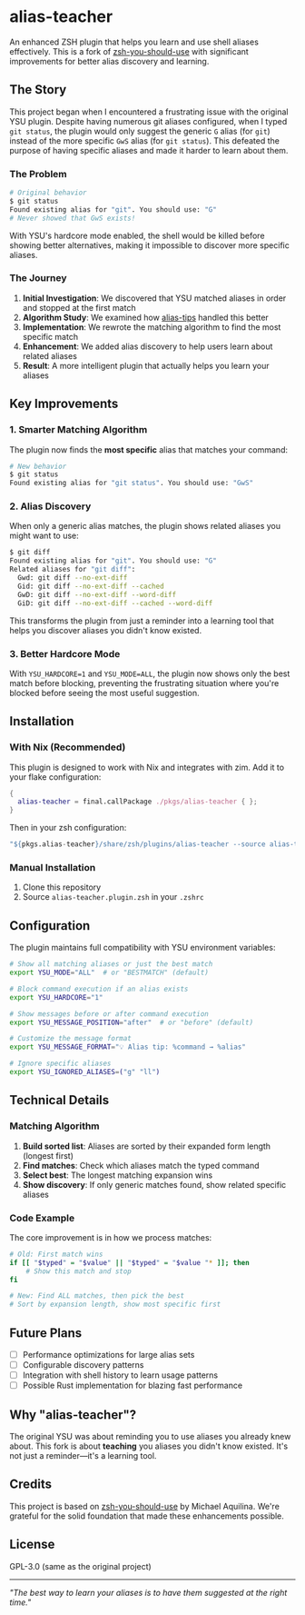 # alias-teacher

An enhanced ZSH plugin that helps you learn and use shell aliases effectively. This is a fork of [zsh-you-should-use](https://github.com/MichaelAquilina/zsh-you-should-use) with significant improvements for better alias discovery and learning.

## The Story

This project began when I encountered a frustrating issue with the original YSU plugin. Despite having numerous git aliases configured, when I typed `git status`, the plugin would only suggest the generic `G` alias (for `git`) instead of the more specific `GwS` alias (for `git status`). This defeated the purpose of having specific aliases and made it harder to learn about them.

### The Problem

```bash
# Original behavior
$ git status
Found existing alias for "git". You should use: "G"
# Never showed that GwS exists!
```

With YSU's hardcore mode enabled, the shell would be killed before showing better alternatives, making it impossible to discover more specific aliases.

### The Journey

1. **Initial Investigation**: We discovered that YSU matched aliases in order and stopped at the first match
2. **Algorithm Study**: We examined how [alias-tips](https://github.com/djui/alias-tips) handled this better
3. **Implementation**: We rewrote the matching algorithm to find the most specific match
4. **Enhancement**: We added alias discovery to help users learn about related aliases
5. **Result**: A more intelligent plugin that actually helps you learn your aliases

## Key Improvements

### 1. Smarter Matching Algorithm

The plugin now finds the **most specific** alias that matches your command:

```bash
# New behavior
$ git status
Found existing alias for "git status". You should use: "GwS"
```

### 2. Alias Discovery

When only a generic alias matches, the plugin shows related aliases you might want to use:

```bash
$ git diff
Found existing alias for "git". You should use: "G"
Related aliases for "git diff":
  Gwd: git diff --no-ext-diff
  Gid: git diff --no-ext-diff --cached
  GwD: git diff --no-ext-diff --word-diff
  GiD: git diff --no-ext-diff --cached --word-diff
```

This transforms the plugin from just a reminder into a learning tool that helps you discover aliases you didn't know existed.

### 3. Better Hardcore Mode

With `YSU_HARDCORE=1` and `YSU_MODE=ALL`, the plugin now shows only the best match before blocking, preventing the frustrating situation where you're blocked before seeing the most useful suggestion.

## Installation

### With Nix (Recommended)

This plugin is designed to work with Nix and integrates with zim. Add it to your flake configuration:

```nix
{
  alias-teacher = final.callPackage ./pkgs/alias-teacher { };
}
```

Then in your zsh configuration:

```nix
"${pkgs.alias-teacher}/share/zsh/plugins/alias-teacher --source alias-teacher.plugin.zsh"
```

### Manual Installation

1. Clone this repository
2. Source `alias-teacher.plugin.zsh` in your `.zshrc`

## Configuration

The plugin maintains full compatibility with YSU environment variables:

```bash
# Show all matching aliases or just the best match
export YSU_MODE="ALL"  # or "BESTMATCH" (default)

# Block command execution if an alias exists
export YSU_HARDCORE="1"

# Show messages before or after command execution
export YSU_MESSAGE_POSITION="after"  # or "before" (default)

# Customize the message format
export YSU_MESSAGE_FORMAT="💡 Alias tip: %command → %alias"

# Ignore specific aliases
export YSU_IGNORED_ALIASES=("g" "ll")
```

## Technical Details

### Matching Algorithm

1. **Build sorted list**: Aliases are sorted by their expanded form length (longest first)
2. **Find matches**: Check which aliases match the typed command
3. **Select best**: The longest matching expansion wins
4. **Show discovery**: If only generic matches found, show related specific aliases

### Code Example

The core improvement is in how we process matches:

```zsh
# Old: First match wins
if [[ "$typed" = "$value" || "$typed" = "$value "* ]]; then
    # Show this match and stop
fi

# New: Find ALL matches, then pick the best
# Sort by expansion length, show most specific first
```

## Future Plans

- [ ] Performance optimizations for large alias sets
- [ ] Configurable discovery patterns
- [ ] Integration with shell history to learn usage patterns
- [ ] Possible Rust implementation for blazing fast performance

## Why "alias-teacher"?

The original YSU was about reminding you to use aliases you already knew about. This fork is about **teaching** you aliases you didn't know existed. It's not just a reminder—it's a learning tool.

## Credits

This project is based on [zsh-you-should-use](https://github.com/MichaelAquilina/zsh-you-should-use) by Michael Aquilina. We're grateful for the solid foundation that made these enhancements possible.

## License

GPL-3.0 (same as the original project)

---

*"The best way to learn your aliases is to have them suggested at the right time."*